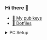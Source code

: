### Hi there 👋

<!--
**fhavrlent/fhavrlent** is a ✨ _special_ ✨ repository because its `README.md` (this file) appears on your GitHub profile.

Here are some ideas to get you started:

- 🔭 I’m currently working on ...
- 🌱 I’m currently learning ...
- 👯 I’m looking to collaborate on ...
- 🤔 I’m looking for help with ...
- 💬 Ask me about ...
- 📫 How to reach me: ...
- 😄 Pronouns: ...
- ⚡ Fun fact: ...
-->
- [🔑 My pub keys](https://github.com/fhavrlent/pubKeys)
- [🐧 Dotfiles](https://github.com/fhavrlent/dotfiles)


<details>
  <summary>PC Setup</summary>
  
- CPU: AMD Ryzen 5 5600X
- GPU: VIDIA GeForce RTX 3070
- RAM: 16GB
- NVME1: 1TB Arch Linux
- NVME2: 1TB Windows 11
</details>
